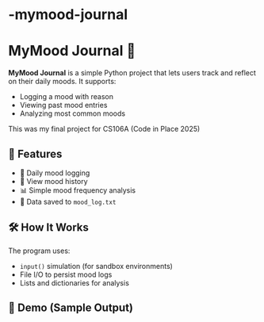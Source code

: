 # -mymood-journal

# MyMood Journal 💛

**MyMood Journal** is a simple Python project that lets users track and reflect on their daily moods. It supports:

- Logging a mood with reason
- Viewing past mood entries
- Analyzing most common moods

This was my final project for CS106A (Code in Place 2025)


## 🚀 Features

- 📅 Daily mood logging
- 📖 View mood history
- 📊 Simple mood frequency analysis
- 📁 Data saved to `mood_log.txt`


## 🛠 How It Works

The program uses:
- `input()` simulation (for sandbox environments)
- File I/O to persist mood logs
- Lists and dictionaries for analysis


## 📎 Demo (Sample Output)
